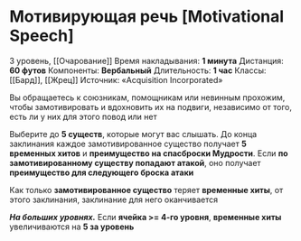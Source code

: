 # Мотивирующая речь [Motivational Speech]
3 уровень, [[Очарование]]
Время накладывания: **1 минута**
Дистанция: **60 футов**
Компоненты: **Вербальный**
Длительность: **1 час**
Классы: [[Бард]], [[Жрец]]
Источник: «Acquisition Incorporated»

Вы обращаетесь к союзникам, помощникам или невинным прохожим, чтобы замотивировать и вдохновить их на подвиги, независимо от того, есть ли у них для этого повод или нет

Выберите до **5 существ**, которые могут вас слышать. До конца заклинания каждое замотивированное существо получает **5 временных хитов** и **преимущество на спасброски Мудрости**. Если **по замотивированному существу попадают атакой**, оно получает **преимущество для следующего броска атаки**

Как только **замотивированное существо** теряет **временные хиты**, от этого заклинания, заклинание для него оканчивается

**_На больших уровнях._** Если **ячейка >= 4-го уровня**, **временные хиты** увеличиваются на **5 за уровень**